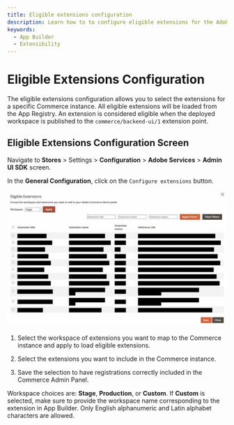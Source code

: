 ```yaml
---
title: Eligible extensions configuration
description: Learn how to to configure eligible extensions for the Adobe Commerce Admin UI SDK.
keywords:
  - App Builder
  - Extensibility
---
```


# Eligible Extensions Configuration

The eligible extensions configuration allows you to select the extensions for a specific Commerce instance. All eligible extensions will be loaded from the App Registry. An extension is considered eligible when the deployed workspace is published to the `commerce/backend-ui/1` extension point.

## Eligible Extensions Configuration Screen

Navigate to **Stores** > Settings > **Configuration** > **Adobe Services** > **Admin UI SDK** screen.

In the **General Configuration**, click on the `Configure extensions` button.

![Admin UI SDK eligible extensions configuration](../_images/admin-ui-sdk/configuration/eligible-extensions.png)

1. Select the workspace of extensions you want to map to the Commerce instance and apply to load eligible extensions.

1. Select the extensions you want to include in the Commerce instance.

1. Save the selection to have registrations correctly included in the Commerce Admin Panel.

Workspace choices are: **Stage**, **Production**, or **Custom**. If **Custom** is selected, make sure to provide the workspace name corresponding to the extension in App Builder. Only English alphanumeric and Latin alphabet characters are allowed.
